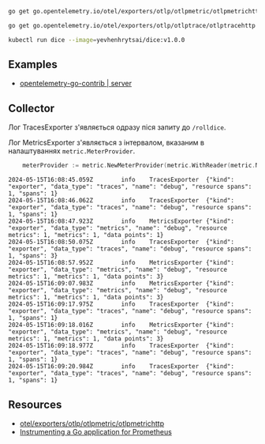 ```sh
go get go.opentelemetry.io/otel/exporters/otlp/otlpmetric/otlpmetrichttp

go get go.opentelemetry.io/otel/exporters/otlp/otlptrace/otlptracehttp
```

```sh
kubectl run dice --image=yevhenhrytsai/dice:v1.0.0
```

## Examples
- [opentelemetry-go-contrib | server](https://github.com/open-telemetry/opentelemetry-go-contrib/blob/main/instrumentation/net/http/otelhttp/example/server/server.go)


## Collector
Лог TracesExporter з'являється одразу піся запиту до `/rolldice`.

Лог MetricsExporter з'являється з інтервалом, вказаним в налаштуваннях `metric.MeterProvider`.
```go
	meterProvider := metric.NewMeterProvider(metric.WithReader(metric.NewPeriodicReader(exp, metric.WithInterval(10*time.Second))))
```
```
2024-05-15T16:08:45.059Z        info    TracesExporter  {"kind": "exporter", "data_type": "traces", "name": "debug", "resource spans": 1, "spans": 1}
2024-05-15T16:08:46.062Z        info    TracesExporter  {"kind": "exporter", "data_type": "traces", "name": "debug", "resource spans": 1, "spans": 1}
2024-05-15T16:08:47.923Z        info    MetricsExporter {"kind": "exporter", "data_type": "metrics", "name": "debug", "resource metrics": 1, "metrics": 1, "data points": 1}
2024-05-15T16:08:50.075Z        info    TracesExporter  {"kind": "exporter", "data_type": "traces", "name": "debug", "resource spans": 1, "spans": 3}
2024-05-15T16:08:57.952Z        info    MetricsExporter {"kind": "exporter", "data_type": "metrics", "name": "debug", "resource metrics": 1, "metrics": 1, "data points": 3}
2024-05-15T16:09:07.983Z        info    MetricsExporter {"kind": "exporter", "data_type": "metrics", "name": "debug", "resource metrics": 1, "metrics": 1, "data points": 3}
2024-05-15T16:09:17.975Z        info    TracesExporter  {"kind": "exporter", "data_type": "traces", "name": "debug", "resource spans": 1, "spans": 1}
2024-05-15T16:09:18.016Z        info    MetricsExporter {"kind": "exporter", "data_type": "metrics", "name": "debug", "resource metrics": 1, "metrics": 1, "data points": 3}
2024-05-15T16:09:18.977Z        info    TracesExporter  {"kind": "exporter", "data_type": "traces", "name": "debug", "resource spans": 1, "spans": 1}
2024-05-15T16:09:20.984Z        info    TracesExporter  {"kind": "exporter", "data_type": "traces", "name": "debug", "resource spans": 1, "spans": 1}
```


## Resources
- [otel/exporters/otlp/otlpmetric/otlpmetrichttp](https://pkg.go.dev/go.opentelemetry.io/otel/exporters/otlp/otlpmetric/otlpmetrichttp)
- [Instrumenting a Go application for Prometheus](https://prometheus.io/docs/guides/go-application/)
